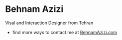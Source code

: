 # Behnam Azizi
Visal and Interaction Designer from Tehran

- find more ways to contact me at  [BehnamAzizi.com](http://behnamazizi.com)

<!---
behnamazizi/behnamazizi is a ✨ special ✨ repository because its `README.md` (this file) appears on your GitHub profile.
You can click the Preview link to take a look at your changes.
--->
